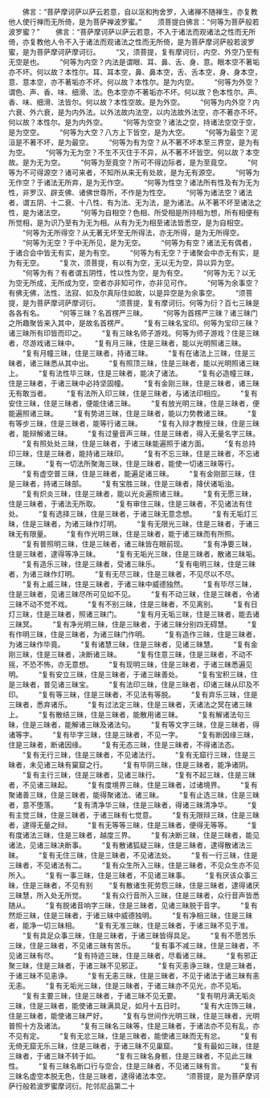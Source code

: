 <!-- { "loadSidebar": true } -->
　　佛言：“菩萨摩诃萨以萨云若意，自以沤和拘舍罗，入诸禅不随禅生，亦复教他人使行禅而无所倚，是为菩萨禅波罗蜜。”
　　须菩提白佛言：“何等为菩萨般若波罗蜜？”
　　佛言：“菩萨摩诃萨以萨云若意，不入于诸法而观诸法之性而无所倚，亦复教他人令不入于诸法而观诸法之性而无所倚，是为菩萨摩诃萨般若波罗蜜，是为菩萨摩诃萨摩诃衍。
　　“又，须菩提，复有摩诃衍，内空、外空乃至有无空是也。
　　“何等为内空？内法是谓眼、耳、鼻、舌、身、意。眼本空不著垢亦不坏。何以故？本性尔。耳、耳本空，鼻、鼻本空，舌、舌本空，身、身本空，意、意本空，亦不著垢亦不坏。何以故？本性尔。是为内空。
　　“何等为外空？谓色、声、香、味、细滑、法。色本空亦不著垢亦不坏。何以故？色本性尔。声、香、味、细滑、法皆尔。何以故？本性空故。是为外空。
　　“何等为内外空？内六衰、外六衰，是为内外法。以外法故内法空，以内法故外法空，亦不著亦不坏。何以故？本性尔。是为内外空。
　　“何等为空空？诸法之空，持诸法空空于空，是为空空。
　　“何等为大空？八方上下皆空，是为大空。
　　“何等为最空？泥洹是不著不坏，是为最空。
　　“何等为有为空？从不著不坏本至三界空，是为有为空。
　　“何等为无为空？不生不灭住于不异，从不著不坏皆空。何以故？本空故。是为无为空。
　　“何等为至竟空？所可不得边际者，是为至竟空。
　　“何等为不可得源空？诸可来者，不知所从来无有处故，是为无有源空。
　　“何等为无作空？于诸法无所弃，是为无作空。
　　“何等为性空？诸法所有性及有为无为性，非罗汉、辟支佛、诸佛世尊所，不作是为性空。
　　“何等为诸法空？诸法者，谓五阴、十二衰、十八性、有为法、无为法，是为诸法。从不著不坏至诸法之性，是为诸法空。
　　“何等为自相空？色相、所受相是所持相为想，所有相便有所觉相，是为识乃至有为无为相。从有为无为相至诸法皆悉空，是为自相空。
　　“何等为无所得空？从无著无坏至无所得法，亦无所得，是为无所得空。
　　“何等为无空？于中无所见，是为无空。
　　“何等为有空？诸法无有偶者，于诸合会中皆无有实，是为有空。
　　“何等为有无空？于诸聚会中亦无有实，是为有无空。
　　“复次，须菩提，有以有为空，无以无为空，异以异为空。
　　“何等为有？有者谓五阴性，性以性为空，是为有空。
　　“何等为无？以无为空无所成，无所成为空，空者亦非知可作，亦非见可作。
　　“何等为余事空？有佛无佛，法性、法寂、如及尔真际住如故，以是异空是为余事空。
　　“须菩提，是为菩萨摩诃萨摩诃衍。
　　“须菩提，复有摩诃衍。何等为衍？百七三昧是各各有名。
　　“何等三昧？名首楞严三昧。
　　“何等为首楞严三昧？诸三昧门之所趣聚皆来入其中，是故名首楞严。
　　“复有三昧名宝印。何等为宝印三昧？诸三昧所有印皆而印之。
　　“复有三昧名师子游戏。何等为师子游戏？住是三昧者，尽游戏诸三昧中。
　　“复有月三昧，住是三昧者，能以光明照诸三昧。
　　“复有月幢三昧，住是三昧者，持诸三昧。
　　“复有在诸法上三昧，住是三昧者，诸三昧悉从其中出。
　　“复有照顶三昧，住是三昧者，能以光明照诸三昧上。
　　“复有法性毕三昧，住是三昧者，能决了诸法。
　　“复有必造幢三昧，住是三昧者，于诸三昧中必持坚固幢。
　　“复有金刚三昧，住是三昧者，诸三昧无有敢当者。
　　“复有法所入印三昧，住是三昧者，与诸法印相应。
　　“复有安住三昧，住是三昧者，便能住诸三昧。
　　“复有放光明三昧，住是三昧者，便能遍照诸三昧。
　　“复有势进三昧，住是三昧者，能以力势教诸三昧。
　　“复有等步三昧，住是三昧者，能等行诸三昧。
　　“复有入辩才教授三昧，住是三昧者，能辩解诸三昧。
　　“复有过量音声三昧，住是三昧者，得入无量名字三昧。
　　“复有照处处三昧，住是三昧者，于诸三昧能遍照于诸方面。
　　“复有总持印三昧，住是三昧者，能持诸三昧印。
　　“复有不忘三昧，住是三昧者，不忘诸三昧。
　　“复有一切法所聚海三昧，住是三昧者，能使一切诸三昧等行。
　　“复有虚空普三昧，住是三昧者，能遍足诸三昧。
　　“复有金刚部三昧，住是三昧者，持诸三昧部。
　　“复有宝胜三昧，住是三昧者，降伏诸垢浊。
　　“复有炽炎三昧，住是三昧者，能以光炎遍照诸三昧。
　　“复有无愿三昧，住是三昧者，于诸法无所取。
　　“复有审住三昧，住是三昧者，不见诸法有住处。
　　“复有选择三昧，住是三昧者，于诸三昧无意念想。
　　“复有无垢灯三昧，住是三昧者，为诸三昧作灯明。
　　“复有无限光三昧，住是三昧者，于诸三昧无有限量。
　　“复有作光明三昧，住是三昧者，能于诸三昧而有所照。
　　“复有普照明三昧，住是三昧者，诸三昧皆在眼前现。
　　“复有净要三昧，住是三昧者，逮得等净三昧。
　　“复有无垢光三昧，住是三昧者，散诸三昧垢。
　　“复有造乐三昧，住是三昧者，受诸三昧乐。
　　“复有电明三昧，住是三昧者，为诸三昧作灯明。
　　“复有无尽三昧，住是三昧者，不见尽以不尽。
　　“复有上威三昧，住是三昧者，于诸三昧中威德独然。
　　“复有毕尽三昧，住是三昧者，见诸三昧尽所可见如不见。
　　“复有不动三昧，住是三昧者，令诸三昧不动不觉不戏。
　　“复有不别三昧，住是三昧者，不见离别。
　　“复有日灯三昧，住是三昧者，照诸三昧门。
　　“复有月无垢三昧，住是三昧者，能去诸三昧冥。
　　“复有净光明三昧，住是三昧者，于诸三昧分别四无碍慧。
　　“复有作明三昧，住是三昧者，为诸三昧门作明。
　　“复有造作三昧，住是三昧者，为诸三昧作毕竟。
　　“复有诸慧三昧，住是三昧者，见诸三昧慧。
　　“复有金刚三昧，住是三昧者，决断诸三昧。
　　“复有住意三昧，住是三昧者，不动不摇，不恐不怖，亦无意想。
　　“复有现明三昧，住是三昧者，于诸三昧悉遍见明。
　　“复有安立三昧，住是三昧者，于诸三昧善处。
　　“复有宝积三昧，住是三昧者，普见诸三昧宝。
　　“复有法印三昧，住是三昧者，印诸三昧从印及不印。
　　“复有等三昧，住是三昧者，不见法有等脱。
　　“复有弃乐三昧，住是三昧者，悉弃诸乐。
　　“复有过法定三昧，住是三昧者，灭诸法之冥在诸三昧上。
　　“复有散结三昧，住是三昧者，能散用诸三昧。
　　“复有解诸法句三昧，住是三昧者，能解诸三昧及诸法句。
　　“复有等文字三昧，住是三昧者，得诸等字。
　　“复有毕字三昧，住是三昧者，不见一字。
　　“复有断因缘三昧，住是三昧者，断诸因缘。
　　“复有无态三昧，住是三昧者，不得诸法态。
　　“复有无行三昧，住是三昧者，不见诸法行。
　　“复有无窟行三昧，住是三昧者，未见诸三昧有窠窟之行。
　　“复有毕阴三昧，住是三昧者，能净诸阴。
　　“复有主行三昧，住是三昧者，见诸三昧行。
　　“复有不起三昧，住是三昧者，不见诸三昧起。
　　“复有度境界三昧，住是三昧者，过诸境界。
　　“复有聚诸善三昧，住是三昧者，能得聚诸法、诸三昧。
　　“复有止选三昧，住是三昧者，意不堕落。
　　“复有清净华三昧，住是三昧者，得诸三昧清净华。
　　“复有主觉三昧，住是三昧者，于诸三昧有七觉意。
　　“复有无限辩三昧，住是三昧者，逮得无量之辩。
　　“复有无等等三昧，住是三昧者，便得无等等。
　　“复有度诸法三昧，住是三昧者，越度三界。
　　“复有决断三昧，住是三昧者，能见诸法，见诸三昧决断事。
　　“复有散诸狐疑三昧，住是三昧者，逮得散诸法三昧。
　　“复有无住三昧，住是三昧者，不见诸法处。
　　“复有一行三昧，住是三昧者，不见诸法有二。
　　“复有众生所入三昧，住是三昧者，不见众生亦不见所入。
　　“复有一事三昧，住是三昧者，不见诸三昧事。
　　“复有厌该众事三昧，住是三昧者，不见有别
　　“复有散诸生死劳怨三昧，住是三昧者，逮得诸厌三昧慧，所入处无所觉。
　　“复有众行音所入三昧，住是三昧者，众行音声皆悉随从。
　　“复有脱诸音响字三昧，住是三昧者，见诸三昧脱于音字。
　　“复有然炬三昧，住是三昧者，于诸三昧中威德独明。
　　“复有净相三昧，住是三昧者，能净一切三昧相。
　　“复有无准三昧，住是三昧者，于诸三昧不见于准。
　　“复有具足众事三昧，住是三昧者，于诸三昧皆得具足。
　　“复有不愿苦乐三昧，住是三昧者，不见诸三昧有苦乐。
　　“复有事不减三昧，住是三昧者，不见诸三昧有尽。
　　“复有持迹三昧，住是三昧者，尽看诸三昧。
　　“复有邪正聚三昧，住是三昧者，于诸三昧不见邪正。
　　“复有灭恚诤三昧，住是三昧者，于诸三昧不见恚诤。
　　“复有无恚三昧，住是三昧者，不见于诸法于诸三昧有恚无恚。
　　“复有无垢光三昧，住是三昧者，于诸三昧亦不见光，亦不见垢。
　　“复有主要三昧，住是三昧者，于诸三昧不见无要。
　　“复有明月满无垢炎三昧，住是三昧者，能使诸三昧满具足，如月十五日时。
　　“复有大庄饰三昧，住是三昧者，能使诸三昧严好。
　　“复有与世间作光明三昧，住是三昧者，光明普照十方及诸法。
　　“复有三昧名三昧等，住是三昧者，于诸法亦不见有乱，亦不见有定。
　　“复有无忿三昧，住是三昧者，能使诸三昧而无有忿。
　　“复有无倚无窟无乐三昧，住是三昧者，于诸三昧不见巢窟。
　　“复有最如三昧，住是三昧者，于诸三昧不转于如。
　　“复有三昧名身骸，住是三昧者，不见此三昧性。
　　“复有三昧名断口行与空合，住是三昧者，不见诸三昧有言。
　　“复有三昧名虚空本脱无色，住是三昧者，逮得诸法本空。
　　“须菩提，是为菩萨摩诃萨行般若波罗蜜摩诃衍。陀邻尼品第二十
